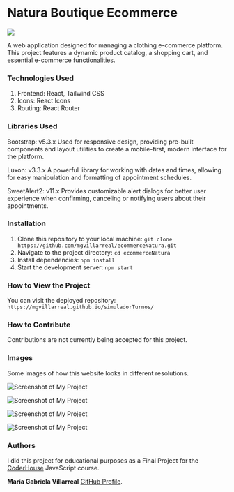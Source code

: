 # Natura Boutique Ecommerce

<p align="left">
   <img src="https://img.shields.io/badge/STATUS-DONE-green">
</p>

A web application designed for managing a clothing e-commerce platform. This project features a dynamic product catalog, a shopping cart, and essential e-commerce functionalities.

### Technologies Used
1. Frontend: React, Tailwind CSS
2. Icons: React Icons
3. Routing: React Router

### Libraries Used
Bootstrap: v5.3.x
Used for responsive design, providing pre-built components and layout utilities to create a mobile-first, modern interface for the platform.

Luxon: v3.3.x
A powerful library for working with dates and times, allowing for easy manipulation and formatting of appointment schedules.

SweetAlert2: v11.x
Provides customizable alert dialogs for better user experience when confirming, canceling or notifying users about their appointments.

### Installation
1. Clone this repository to your local machine: `git clone https://github.com/mgvillarreal/ecommerceNatura.git`
2. Navigate to the project directory: `cd ecommerceNatura`
3. Install dependencies: `npm install`
4. Start the development server: `npm start`

### How to View the Project
You can visit the deployed repository: `https://mgvillarreal.github.io/simuladorTurnos/`

### How to Contribute
Contributions are not currently being accepted for this project.

### Images
Some images of how this website looks in different resolutions.

![Screenshot of My Project](/images/readme/turnos1.png "Index Page - Select Service")

![Screenshot of My Project](/images/readme/turnos2.png "Select Dates Available")

![Screenshot of My Project](/images/readme/turnos3.png "Turn Confirm")

![Screenshot of My Project](/images/readme/turnos4.png "Index Page") 

### Authors
I did this project for educational purposes as a Final Project for the [CoderHouse](https://www.coderhouse.com/ar/) JavaScript course.

**María Gabriela Villarreal** [GitHub Profile](https://github.com/mgvillarreal).